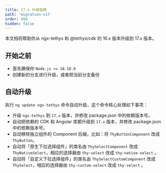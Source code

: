```yaml
---
title: 17.x 升级指南
path: 'migration-v17'
order: 990
hidden: false
---
```


<alert>本文档将帮助你从 ngx-tethys 和 @tethys/cdk 的 16.x 版本升级到 17.x 版本。</alert>

## 开始之前

- 首先确保你 `Node.js >= 18.10.0`
- 创建新的分支进行升级，或者把当前分支备份

## 自动升级
执行 `ng update ngx-tethys` 命令自动升级，这个命令核心处理如下事项：
- 升级 `ngx-tethys` 到 `17.x` 版本，并修改 package.json 中的依赖版本号。
- 自动把依赖的 CDK 和 Angular 库都升级到 `17.x` 版本，并修改 package.json 中的依赖版本号。
- 自动移除独立组件的 Component 后缀，比如：将 `ThyButtonComponent` 改成 `ThyButton`。
- 自动将「原生下拉选择组件」的类名由 `ThySelectComponent` 改成 `ThyNativeSelect`，相应的选择器由  `thy-select` 改成 `thy-native-select` 。
- 自动将「自定义下拉选择组件」的类名由 `ThySelectCustomComponent` 改成 `ThySelect`，相应的选择器由  `thy-custom-select` 改成 `thy-select` 。
